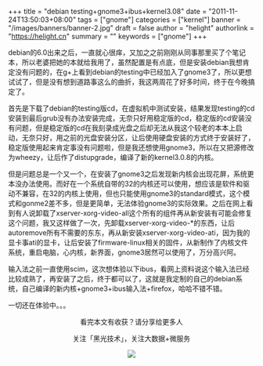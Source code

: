 +++
title = "debian testing+gnome3+ibus+kernel3.08"
date = "2011-11-24T13:50:03+08:00"
tags = ["gnome"]
categories = ["kernel"]
banner = "/images/banners/banner-2.jpg"
draft = false
author = "helight"
authorlink = "https://helight.cn"
summary = ""
keywords = ["gnome"]
+++

debian的6.0出来之后，一直就心很痒，又加之之前刚刚从同事那里买了个笔记本，所以老婆把她的本就给我用了，虽然配置是有点底，但是安装debian我想肯定没有问题的，在g+上看到debian的testing中已经加入了gnome3了，所以更想试试了，但是没有想到道路事这么的曲折，我这两周花了好多时间，终于在今晚搞定了。
<!--more-->
首先是下载了debian的testing版cd，在虚拟机中测试安装，结果发现testing的cd安装到最后grub没有办法安装完成，无奈只好用稳定版的cd，稳定版的cd安装没有问题，但是稳定版的cd在我刻录成光盘之后却无法从我这个较老的本本上启动，无奈只好，用之前的光盘安装分区，让后使用硬盘安装的方式终于安装好了，稳定版使用起来肯定事没有问题啦，但是我还想使用gnome3，所以在又把源修改为wheezy，让后作了distupgrade，编译了新的kernel3.0.8的内核。

但是问题总是一个又一个，在安装了gnome3之后发现新内核会出现花屏，系统更本没办法使用。而好在一个系统自带的32的内核还可以使用，想应该是软件和驱动不兼容，在32的内核上使用，但也只能使用gnome3的standard模式，这个模式和gonme2差不多，但是更简单，无法体验gnome3的实际效果。之后在网上看到有人说卸载了xserver-xorg-video-all这个所有的组件再从新安装有可能会修复这个问题，我又这样做了一次，先卸载xserver-xorg-video-*的东西，让后autoremove所有不需要的东东，再从新安装xserver-xorg-video-ati，因为我的显卡事ati的显卡，让后安装了firmware-linux相关的固件，从新制作了内核文件系统，重启电脑，心内核，新界面，gnome3居然可以使用了，万分高兴阿。

输入法之前一直使用scim，这次想体验以下ibus，看网上资料说这个输入法已经比较成熟了，再安装了之后，终于都可以了，这就是我定制的自己的debian系统，自己编译的新内核+gnome3+ibus输入法+firefox，哈哈不错不错。

一切还在体验中。。。

<center>
看完本文有收获？请分享给更多人<br>

关注「黑光技术」，关注大数据+微服务<br>

![](/images/qrcode_helight_tech.jpg)
</center>
